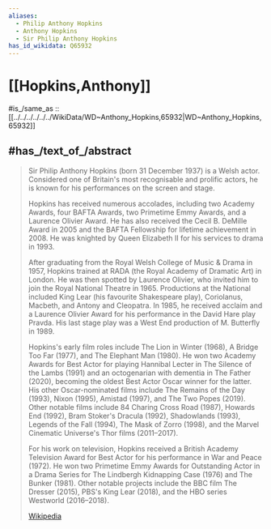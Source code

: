 ```yaml
---
aliases:
  - Philip Anthony Hopkins
  - Anthony Hopkins
  - Sir Philip Anthony Hopkins
has_id_wikidata: Q65932
---
```


# [[Hopkins,Anthony]] 

#is_/same_as :: [[../../../../../../WikiData/WD~Anthony_Hopkins,65932|WD~Anthony_Hopkins,65932]] 

## #has_/text_of_/abstract 

> Sir Philip Anthony Hopkins (born 31 December 1937) is a Welsh actor. 
> Considered one of Britain's most recognisable and prolific actors, 
> he is known for his performances on the screen and stage. 
> 
> Hopkins has received numerous accolades, including two Academy Awards, 
> four BAFTA Awards, two Primetime Emmy Awards, and a Laurence Olivier Award. 
> He has also received the Cecil B. DeMille Award in 2005 
> and the BAFTA Fellowship for lifetime achievement in 2008. 
> He was knighted by Queen Elizabeth II for his services to drama in 1993.
>
> After graduating from the Royal Welsh College of Music & Drama in 1957, Hopkins trained at RADA (the Royal Academy of Dramatic Art) in London. He was then spotted by Laurence Olivier, who invited him to join the Royal National Theatre in 1965. Productions at the National included King Lear (his favourite Shakespeare play), Coriolanus, Macbeth, and Antony and Cleopatra. In 1985, he received acclaim and a Laurence Olivier Award for his performance in the David Hare play Pravda. His last stage play was a West End production of M. Butterfly in 1989.
>
> Hopkins's early film roles include The Lion in Winter (1968), A Bridge Too Far (1977), and The Elephant Man (1980). He won two Academy Awards for Best Actor for playing Hannibal Lecter in The Silence of the Lambs (1991) and an octogenarian with dementia in The Father (2020), becoming the oldest Best Actor Oscar winner for the latter. His other Oscar-nominated films include The Remains of the Day (1993), Nixon (1995), Amistad (1997), and The Two Popes (2019). Other notable films include 84 Charing Cross Road (1987), Howards End (1992), Bram Stoker's Dracula (1992), Shadowlands (1993), Legends of the Fall (1994), The Mask of Zorro (1998), and the Marvel Cinematic Universe's Thor films (2011–2017).
>
> For his work on television, Hopkins received a British Academy Television Award for Best Actor for his performance in War and Peace (1972). He won two Primetime Emmy Awards for Outstanding Actor in a Drama Series for The Lindbergh Kidnapping Case (1976) and The Bunker (1981). Other notable projects include the BBC film The Dresser (2015), PBS's King Lear (2018), and the HBO series Westworld (2016–2018).
>
> [Wikipedia](https://en.wikipedia.org/wiki/Anthony%20Hopkins) 

